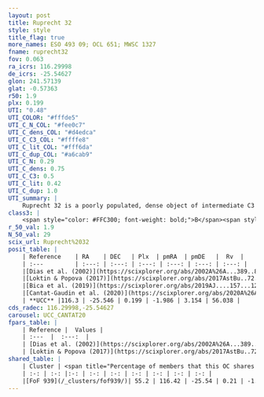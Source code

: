 ```yaml
---
layout: post
title: Ruprecht 32
style: style
title_flag: true
more_names: ESO 493 09; OCL 651; MWSC 1327
fname: ruprecht32
fov: 0.063
ra_icrs: 116.29998
de_icrs: -25.54627
glon: 241.57139
glat: -0.57363
r50: 1.9
plx: 0.199
UTI: "0.48"
UTI_COLOR: "#fffde5"
UTI_C_N_COL: "#fee0c7"
UTI_C_dens_COL: "#d4edca"
UTI_C_C3_COL: "#ffffe8"
UTI_C_lit_COL: "#fff6da"
UTI_C_dup_COL: "#a6cab9"
UTI_C_N: 0.29
UTI_C_dens: 0.75
UTI_C_C3: 0.5
UTI_C_lit: 0.42
UTI_C_dup: 1.0
UTI_summary: |
    Ruprecht 32 is a poorly populated, dense object of intermediate C3 quality. It is poorly studied in the literature. This object shares a significant percentage of members with a later reported entry.
class3: |
    <span style="color: #FFC300; font-weight: bold;">B</span><span style="color: #FFC300; font-weight: bold;">B</span>
r_50_val: 1.9
N_50_val: 29
scix_url: Ruprecht%2032
posit_table: |
    | Reference    | RA    | DEC   | Plx  | pmRA  | pmDE   |  Rv  |
    | :---         | :---: | :---: | :---: | :---: | :---: | :---: |
    |[Dias et al. (2002)](https://scixplorer.org/abs/2002A%26A...389..871D) | 116.292 | -25.533 | -- | -1.41 | 3.45 | 83.0 |
    |[Loktin & Popova (2017)](https://scixplorer.org/abs/2017AstBu..72..257L) | 116.325 | -25.545 | -- | -0.189 | 2.009 | 83.0 |
    |[Bica et al. (2019)](https://scixplorer.org/abs/2019AJ....157...12B) | 116.287 | -25.54 | -- | -- | -- | -- |
    |[Cantat-Gaudin et al. (2020)](https://scixplorer.org/abs/2020A%26A...640A...1C) | 116.3 | -25.539 | 0.181 | -2.024 | 3.081 | -- |
    | **UCC** |116.3 | -25.546 | 0.199 | -1.986 | 3.154 | 56.038 | 
cds_radec: 116.29998,-25.54627
carousel: UCC_CANTAT20
fpars_table: |
    | Reference |  Values |
    | :---  |  :---:  |
    | [Dias et al. (2002)](https://scixplorer.org/abs/2002A%26A...389..871D) | `E(B-V)=0.5, Dist=5346.0, Age=7.08` |
    | [Loktin & Popova (2017)](https://scixplorer.org/abs/2017AstBu..72..257L) | `E(B-V)=0.466, Dmod=12.296, logt=7.267` |
shared_table: |
    | Cluster | <span title="Percentage of members that this OC shares with the ones listed">%</span>   | RA   | DEC   | Plx   | pmRA  | pmDE  | Rv | UTI |
    | :-: | :-: |:-: | :-: | :-: | :-: | :-: | :-: | :-: |
    |[FoF 939](/_clusters/fof939/)| 55.2 | 116.42 | -25.54 | 0.21 | -1.96 | 2.95 | 92.14 |0.18 |
---
```

